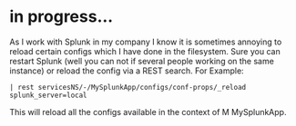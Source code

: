 # in progress...

As I work with Splunk in my company I know it is sometimes annoying to reload certain configs which I have done in the filesystem. Sure you can restart Splunk (well you can not if several people working on the same instance) or reload the config via a REST search. For Example:

```
| rest servicesNS/-/MySplunkApp/configs/conf-props/_reload splunk_server=local
```

This will reload all the configs available in the context of M MySplunkApp. 